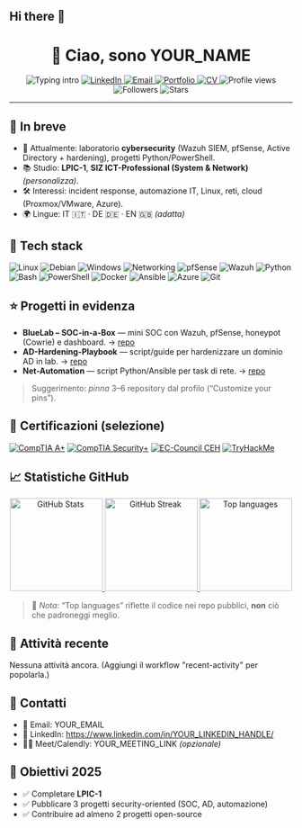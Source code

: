 ## Hi there 👋

<!--
Profilo README per il repo: YOUR_USERNAME/YOUR_USERNAME
Istruzioni rapide:
1) Crea un repo pubblico chiamato esattamente come il tuo username (case-sensitive).
2) Incolla questo file come README.md nella root.
3) Cerca e sostituisci i segnaposto: YOUR_NAME, YOUR_USERNAME, YOUR_EMAIL, ecc.
-->

<div align="center">

# 👋 Ciao, sono **YOUR_NAME**

<img src="https://readme-typing-svg.demolab.com?font=JetBrains+Mono&size=24&duration=3000&pause=800&center=true&vCenter=true&width=700&lines=Ciao%2C+sono+YOUR_NAME;IT+Support+%26+Cybersecurity+Enthusiast;Basato+in+Svizzera+%F0%9F%87%A8%F0%9F%87%AD" alt="Typing intro" />

<!-- Link rapidi -->
<a href="https://www.linkedin.com/in/YOUR_LINKEDIN_HANDLE/">
  <img alt="LinkedIn" src="https://img.shields.io/badge/LinkedIn-YOUR_LINKEDIN_HANDLE-0077B5?logo=linkedin&logoColor=white">
</a>
<a href="mailto:YOUR_EMAIL">
  <img alt="Email" src="https://img.shields.io/badge/Email-YOUR_EMAIL-D14836?logo=gmail&logoColor=white">
</a>
<a href="https://YOUR_PORTFOLIO_URL">
  <img alt="Portfolio" src="https://img.shields.io/badge/Portfolio-Visit-111?logo=vercel&logoColor=white">
</a>
<a href="https://YOUR_CV_URL">
  <img alt="CV" src="https://img.shields.io/badge/CV-PDF-0A66C2?logo=adobeacrobatreader&logoColor=white">
</a>

<!-- Metriche base -->
<img src="https://komarev.com/ghpvc/?username=YOUR_USERNAME&label=Profile%20views&color=0e75b6&style=flat" alt="Profile views" />
<img src="https://img.shields.io/github/followers/YOUR_USERNAME?style=social" alt="Followers" />
<img src="https://img.shields.io/github/stars/YOUR_USERNAME?affiliations=OWNER%2CCOLLABORATOR&style=social" alt="Stars" />

</div>

---

## 🚀 In breve
- 🔭 Attualmente: laboratorio **cybersecurity** (Wazuh SIEM, pfSense, Active Directory + hardening), progetti Python/PowerShell.
- 📚 Studio: **LPIC-1**, **SIZ ICT-Professional (System & Network)** *(personalizza)*.
- 🛠️ Interessi: incident response, automazione IT, Linux, reti, cloud (Proxmox/VMware, Azure).
- 🌍 Lingue: IT 🇮🇹 · DE 🇩🇪 · EN 🇬🇧 *(adatta)*

## 🧰 Tech stack
<p>
  <img alt="Linux" src="https://img.shields.io/badge/Linux-111?logo=linux&logoColor=FCC624" />
  <img alt="Debian" src="https://img.shields.io/badge/Debian-111?logo=debian&logoColor=A81D33" />
  <img alt="Windows" src="https://img.shields.io/badge/Windows-111?logo=windows&logoColor=0078D6" />
  <img alt="Networking" src="https://img.shields.io/badge/Networking-111?logo=cisco&logoColor=1BA0D7" />
  <img alt="pfSense" src="https://img.shields.io/badge/pfSense-111?logo=pfsense&logoColor=2E67B1" />
  <img alt="Wazuh" src="https://img.shields.io/badge/Wazuh-111?logo=wazuh&logoColor=00A3E0" />
  <img alt="Python" src="https://img.shields.io/badge/Python-111?logo=python&logoColor=3776AB" />
  <img alt="Bash" src="https://img.shields.io/badge/Bash-111?logo=gnubash&logoColor=white" />
  <img alt="PowerShell" src="https://img.shields.io/badge/PowerShell-111?logo=powershell&logoColor=5391FE" />
  <img alt="Docker" src="https://img.shields.io/badge/Docker-111?logo=docker&logoColor=2496ED" />
  <img alt="Ansible" src="https://img.shields.io/badge/Ansible-111?logo=ansible&logoColor=EE0000" />
  <img alt="Azure" src="https://img.shields.io/badge/Azure-111?logo=microsoftazure&logoColor=0078D4" />
  <img alt="Git" src="https://img.shields.io/badge/Git-111?logo=git&logoColor=F05032" />
</p>

## ⭐ Progetti in evidenza
- **BlueLab – SOC-in-a-Box** — mini SOC con Wazuh, pfSense, honeypot (Cowrie) e dashboard. → [repo](https://github.com/YOUR_USERNAME/bluelab-soc)
- **AD-Hardening-Playbook** — script/guide per hardenizzare un dominio AD in lab. → [repo](https://github.com/YOUR_USERNAME/ad-hardening-playbook)
- **Net-Automation** — script Python/Ansible per task di rete. → [repo](https://github.com/YOUR_USERNAME/net-automation)

> Suggerimento: *pinna* 3–6 repository dal profilo (“Customize your pins”).

## 🏅 Certificazioni (selezione)
<p>
  <a href="YOUR_BADGE_OR_CREDLY_LINK"><img alt="CompTIA A+" src="https://img.shields.io/badge/CompTIA-A%2B-EA3E24?logo=comptia&logoColor=white"></a>
  <a href="YOUR_BADGE_OR_CREDLY_LINK"><img alt="CompTIA Security+" src="https://img.shields.io/badge/CompTIA-Security%2B-EA3E24?logo=comptia&logoColor=white"></a>
  <a href="YOUR_BADGE_OR_CREDLY_LINK"><img alt="EC-Council CEH" src="https://img.shields.io/badge/EC--Council-CEH-000?logo=elasticstack&logoColor=white"></a>
  <a href="https://tryhackme.com/p/YOUR_TRYHACKME"><img alt="TryHackMe" src="https://img.shields.io/badge/TryHackMe-Profile-1A1A1A?logo=tryhackme&logoColor=white"></a>
</p>

## 📈 Statistiche GitHub
<div align="center">

<a href="https://github.com/YOUR_USERNAME">
  <img alt="GitHub Stats" height="165" src="https://github-readme-stats.vercel.app/api?username=YOUR_USERNAME&show_icons=true&hide_title=true&hide_rank=false&include_all_commits=true&count_private=true&theme=transparent" />
</a>
<a href="https://github.com/YOUR_USERNAME">
  <img alt="GitHub Streak" height="165" src="https://streak-stats.demolab.com?user=YOUR_USERNAME&date_format=j%20M%5B%20Y%5D&mode=weekly&theme=transparent" />
</a>
<a href="https://github.com/YOUR_USERNAME">
  <img alt="Top languages" height="165" src="https://github-readme-stats.vercel.app/api/top-langs/?username=YOUR_USERNAME&layout=compact&langs_count=8&theme=transparent" />
</a>

</div>

> 🔎 *Nota*: “Top languages” riflette il codice nei repo pubblici, **non** ciò che padroneggi meglio.

## 📰 Attività recente
<!-- Lascia questi marker se vuoi un workflow che aggiorna automaticamente la sezione. -->
<!--START_SECTION:activity-->
Nessuna attività ancora. (Aggiungi il workflow "recent-activity" per popolarla.)
<!--END_SECTION:activity-->

## 💬 Contatti
- 📧 Email: YOUR_EMAIL  
- 💼 LinkedIn: https://www.linkedin.com/in/YOUR_LINKEDIN_HANDLE/  
- 🧑‍💻 Meet/Calendly: YOUR_MEETING_LINK *(opzionale)*

## 🎯 Obiettivi 2025
- ✅ Completare **LPIC-1**
- ✅ Pubblicare 3 progetti security-oriented (SOC, AD, automazione)
- ✅ Contribuire ad almeno 2 progetti open-source

<!-- ![Top Langs](https://github-readme-stats.vercel.app/api/top-langs/?username=hnnthecore&exclude_repo=AltaCV,CV&layout=compact) -->

<!--
**thisisalicee/thisisalicee** is a ✨ _special_ ✨ repository because its `README.md` (this file) appears on your GitHub profile.

Here are some ideas to get you started:

- 🔭 I’m currently working on ...
- 🌱 I’m currently learning ...
- 👯 I’m looking to collaborate on ...
- 🤔 I’m looking for help with ...
- 💬 Ask me about ...
- 📫 How to reach me: ...
- 😄 Pronouns: ...
- ⚡ Fun fact: ...
-->
